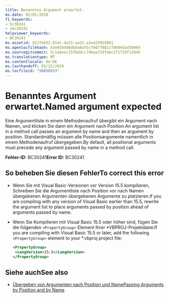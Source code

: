 ```yaml
---
title: Benanntes Argument erwartet.
ms.date: 02/01/2018
f1_keywords:
- bc30241
- vbc30241
helpviewer_keywords:
- BC30241
ms.assetid: d21fe832-814c-4a33-aa31-a1e425924881
ms.openlocfilehash: b3e016dd6dbda8afbcf0d77881cf86045ad58964
ms.sourcegitcommit: 5c1abeec15fbddcc7dbaa729fabc1f1f29f12045
ms.translationtype: MT
ms.contentlocale: de-DE
ms.lasthandoff: 03/15/2019
ms.locfileid: "58050933"
---
```

# <a name="named-argument-expected"></a><span data-ttu-id="520d4-102">Benanntes Argument erwartet.</span><span class="sxs-lookup"><span data-stu-id="520d4-102">Named argument expected</span></span>

<span data-ttu-id="520d4-103">Eine Argumentliste in einem Methodenaufruf übergibt ein Argument nach Namen, und klicken Sie dann ein Argument nach Position.</span><span class="sxs-lookup"><span data-stu-id="520d4-103">An argument list in a method call passes an argument by name and then an argument by position.</span></span> <span data-ttu-id="520d4-104">Standardmäßig müssen alle Positionsargumente namentlich in einem Methodenaufruf übergegeben.</span><span class="sxs-lookup"><span data-stu-id="520d4-104">By default, all positional arguments must precede any argument passed by name in a method call.</span></span>  
  
 <span data-ttu-id="520d4-105">**Fehler-ID:** BC30241</span><span class="sxs-lookup"><span data-stu-id="520d4-105">**Error ID:** BC30241</span></span>  
  
## <a name="to-correct-this-error"></a><span data-ttu-id="520d4-106">So beheben Sie diesen Fehler</span><span class="sxs-lookup"><span data-stu-id="520d4-106">To correct this error</span></span>  
  
-   <span data-ttu-id="520d4-107">Wenn Sie mit Visual Basic-Versionen vor Version 15.5 kompilieren, Schreiben Sie die Argumentliste nach Position vor nach Namen übergebenen Argumenten übergebenen Argumente zu platzieren.</span><span class="sxs-lookup"><span data-stu-id="520d4-107">If you are compiling with any version of Visual Basic earlier than 15.5, rewrite the argument list to place arguments passed by position ahead of arguments passed by name.</span></span>  

- <span data-ttu-id="520d4-108">Wenn Sie Kompilieren mit Visual Basic 15.5 oder höher sind, fügen Sie die folgenden `<PropertyGroup>` Element Ihrer \*VBPROJ-Projektdatei:</span><span class="sxs-lookup"><span data-stu-id="520d4-108">If you are compiling with Visual Basic 15.5 or later, add the following `<PropertyGroup>` element to your \*.vbproj project file:</span></span>
 
   ```xml
   <PropertyGroup>
    <LangVersion>15.5</LangVersion>
   </PropertyGroup>
   ```  
  
## <a name="see-also"></a><span data-ttu-id="520d4-109">Siehe auch</span><span class="sxs-lookup"><span data-stu-id="520d4-109">See also</span></span>

- [<span data-ttu-id="520d4-110">Übergeben von Argumenten nach Position und Name</span><span class="sxs-lookup"><span data-stu-id="520d4-110">Passing Arguments by Position and by Name</span></span>](../../visual-basic/programming-guide/language-features/procedures/passing-arguments-by-position-and-by-name.md)
